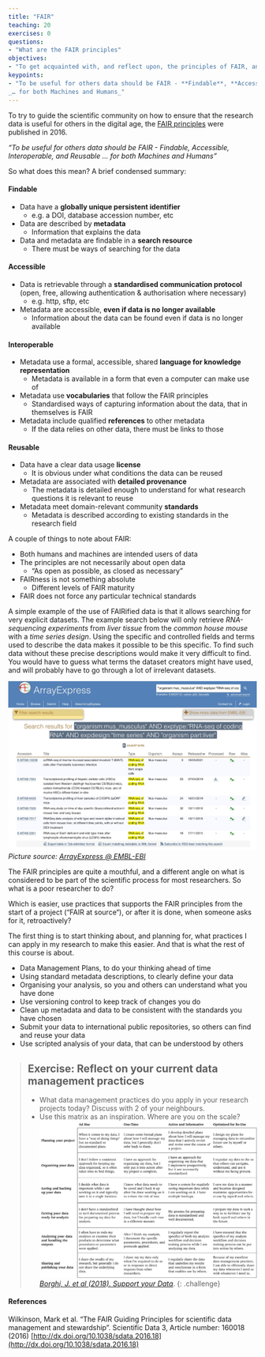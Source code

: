 ```yaml
---
title: "FAIR"
teaching: 20
exercises: 0
questions:
- "What are the FAIR principles"
objectives:
- "To get acquainted with, and reflect upon, the principles of FAIR, and how the course content support those. <TODO>"
keypoints:
- "To be useful for others data should be FAIR - **Findable**, **Accessible**, **Interoperable**, and **Reusable**
_… for both Machines and Humans_"
---
```


To try to guide the scientific community on how to ensure that the research data is useful for others in the digital age, the [FAIR principles](http://dx.doi.org/10.1038/sdata.2016.18) were published in 2016.

_“To be useful for others data should be FAIR - Findable, Accessible, Interoperable, and Reusable
… for both Machines and Humans”_

So what does this mean? A brief condensed summary:

#### Findable

- Data have a **globally unique persistent identifier**
  - e.g. a DOI, database accession number, etc
- Data are described by **metadata**
  - Information that explains the data
- Data and metadata are findable in a **search resource**
  - There must be ways of searching for the data

#### Accessible

- Data is retrievable through a **standardised communication protocol** (open, free, allowing authentication & authorisation where necessary)
  - e.g. http, sftp, etc
- Metadata are accessible, **even if data is no longer available**
  - Information about the data can be found even if data is no longer available

#### Interoperable

- Metadata use a formal, accessible, shared **language for knowledge representation**
  - Metadata is available in a form that even a computer can make use of
- Metadata use **vocabularies** that follow the FAIR principles
  - Standardised ways of capturing information about the data, that in themselves is FAIR
- Metadata include qualified **references** to other metadata
  - If the data relies on other data, there must be links to those

#### Reusable

- Data have a clear data usage **license**
  - It is obvious under what conditions the data can be reused
- Metadata are associated with **detailed provenance**
  - The metadata is detailed enough to understand for what research questions it is relevant to reuse
- Metadata meet domain-relevant community **standards**
  - Metadata is described according to existing standards in the research field

A couple of things to note about FAIR:
- Both humans and machines are intended users of data
- The principles are not necessarily about open data
  - “As open as possible, as closed as necessary”
- FAIRness is not something absolute
  - Different levels of FAIR maturity
- FAIR does not force any particular technical standards

A simple example of the use of FAIRified data is that it allows searching for very explicit datasets. The example search below will only retrieve *RNA-sequencing experiments* from *liver tissue* from the *common house mouse* with a *time series design*. Using the specific and controlled fields and terms used to describe the data makes it possible to be this specific. To find such data without these precise descriptions would make it very difficult to find. You would have to guess what terms the dataset creators might have used, and will probably have to go through a lot of irrelevant datasets.

![arrayexpress_search](../fig/arrayexpress_search.jpg)
*Picture source: [ArrayExpress @ EMBL-EBI](https://www.ebi.ac.uk/arrayexpress/search.html?query=%22organism%3Amus_musculus%22+AND+exptype%3A%22RNA-seq+of+coding+RNA%22+AND+expdesign%3A%22time+series%22+AND+%22organism+part%3Aliver%22+cle-open-access/more-open-access)*

The FAIR principles are quite a mouthful, and a different angle on what is considered to be part of the scientific process for most researchers. So what is a poor researcher to do?

Which is easier, use practices that supports the FAIR principles from the start of a project (“FAIR at source“), or after it is done, when someone asks for it, retroactively?

The first thing is to start thinking about, and planning for, what practices I can apply in my research to make this easier. And that is what the rest of this course is about.

- Data Management Plans, to do your thinking ahead of time
- Using standard metadata descriptions, to clearly define your data
- Organising your analysis, so you and others can understand what you have done
- Use versioning control to keep track of changes you do
- Clean up metadata and data to be consistent with the standards you have chosen
- Submit your data to international public repositories, so others can find and reuse your data
- Use scripted analysis of your data, that can be understood by others

> ## Exercise: Reflect on your current data management practices
>
> - What data management practices do you apply in your research projects today? Discuss with 2 of your neighbours.
> - Use this matrix as an inspiration. Where are you on the scale?
> ![support-your-data-rubric](../fig/support_your_data_rubric.png)
> [*Borghi, J. et al (2018). Support your Data*](https://doi.org/10.3897/rio.4.e26439).
{: .challenge}

#### References

Wilkinson, Mark et al. “The FAIR Guiding Principles for scientific data management and stewardship”. Scientific Data 3, Article number: 160018 (2016) [http://dx.doi.org/10.1038/sdata.2016.18](http://dx.doi.org/10.1038/sdata.2016.18)
